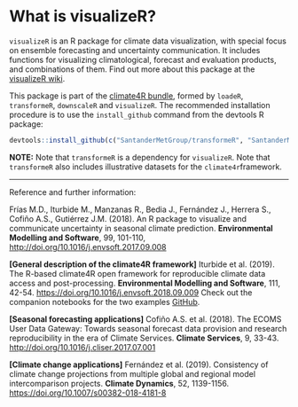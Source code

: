# What is visualizeR?

`visualizeR` is an R package for climate data visualization, with special focus on ensemble forecasting and uncertainty communication. It includes functions for visualizing climatological, forecast and evaluation products, and combinations of them. Find out more about this package at the [visualizeR wiki](https://github.com/SantanderMetGroup/visualizeR/wiki). 

This package is part of the [climate4R bundle](http://www.meteo.unican.es/climate4r), formed by `loadeR`, `transformeR`, `downscaleR` and `visualizeR`. The recommended installation procedure is to use the `install_github` command from the devtools R package:

```r
devtools::install_github(c("SantanderMetGroup/transformeR", "SantanderMetGroup/visualizeR"))
```
**NOTE:** Note that `transformeR` is a dependency for `visualizeR`. Note that `transformeR` also includes illustrative datasets for the `climate4r`framework.

---
Reference and further information: 

Frías M.D., Iturbide M., Manzanas R., Bedia J., Fernández J., Herrera S., Cofiño A.S., Gutiérrez J.M. (2018). An R package to visualize and communicate uncertainty in seasonal climate prediction. **Environmental Modelling and Software**, 99, 101-110, http://doi.org/10.1016/j.envsoft.2017.09.008

**[General description of the climate4R framework]** Iturbide et al. (2019). The R-based climate4R open framework for reproducible climate data access and post-processing. **Environmental Modelling and Software**, 111, 42-54. https://doi.org/10.1016/j.envsoft.2018.09.009
Check out the companion notebooks for the two examples [GitHub](https://github.com/SantanderMetGroup/notebooks).

**[Seasonal forecasting applications]** Cofiño A.S. et al. (2018). The ECOMS User Data Gateway: Towards seasonal forecast data provision and research reproducibility in the era of Climate Services. **Climate Services**, 9, 33-43. http://doi.org/10.1016/j.cliser.2017.07.001

**[Climate change applications]** Fernández et al. (2019). Consistency of climate change projections from multiple global and regional model intercomparison projects. **Climate Dynamics**, 52, 1139-1156. https://doi.org/10.1007/s00382-018-4181-8
